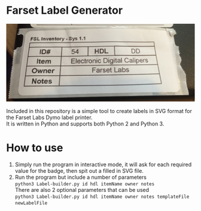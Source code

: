 # Farset Label Generator 

![](images/TestLabel.jpg)

Included in this repository is a simple tool to create labels in SVG format for the Farset Labs Dymo label printer.   
It is written in Python and supports both Python 2 and Python 3.   

# How to use
1. Simply run the program in interactive mode, it will ask for each required value for the badge, then spit out a filled in SVG file.
2. Run the program but include a number of parameters   
```python3 Label-builder.py id hdl itemName owner notes```   
There are also 2 optional parameters that can be used   
```python3 Label-builder.py id hdl itemName owner notes templateFile newLabelFile```
